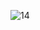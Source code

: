 ![14](https://user-images.githubusercontent.com/102171363/215102384-aba72339-f645-4942-8914-d48d9ac4b420.png)
